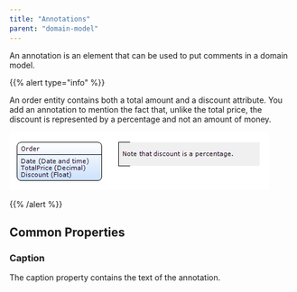 ```yaml
---
title: "Annotations"
parent: "domain-model"
---
```



An annotation is an element that can be used to put comments in a domain model.

{{% alert type="info" %}}

An order entity contains both a total amount and a discount attribute. You add an annotation to mention the fact that, unlike the total price, the discount is represented by a percentage and not an amount of money.

![](attachments/12879432/13402433.png)

{{% /alert %}}

## Common Properties

### Caption

The caption property contains the text of the annotation.
